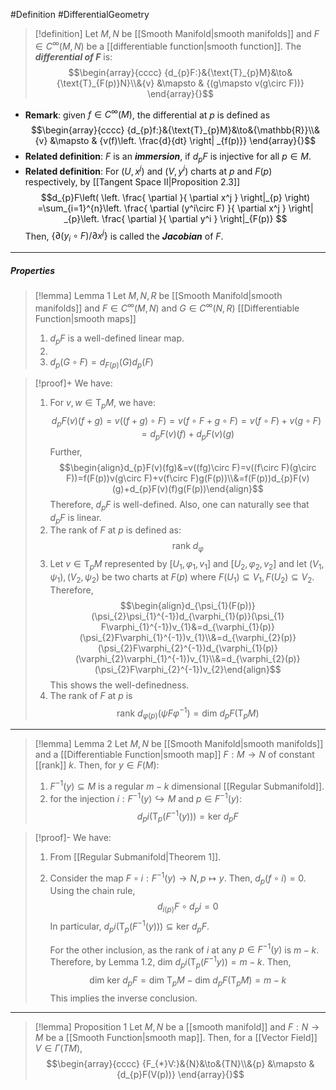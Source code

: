 #Definition #DifferentialGeometry 

> [!definition]
> Let $M,N$ be [[Smooth Manifold|smooth manifolds]] and $F\in C^\infty(M,N)$ be a [[differentiable function|smooth function]]. The ***differential of $F$*** is:$$\begin{array}{cccc} {d_{p}F:}&{\text{T}_{p}M}&\to&{\text{T}_{F(p)}N}\\&{v} &\mapsto & {(g\mapsto v(g\circ F))} \end{array}{}$$

- **Remark**: given $f\in C^\infty(M)$, the differential at $p$ is defined as $$\begin{array}{cccc} {d_{p}f:}&{\text{T}_{p}M}&\to&{\mathbb{R}}\\&{v} &\mapsto & {v(f)\left. \frac{d}{dt} \right| _{f(p)}} \end{array}{}$$
- **Related definition**: $F$ is an ***immersion***, if $d_{p}F$ is injective for all $p\in M$.
- **Related definition**: For $(U,x^j)$ and $(V,y^i)$ charts at $p$ and $F(p)$ respectively, by [[Tangent Space II|Proposition 2.3]]$$d_{p}F\left( \left. \frac{ \partial  }{ \partial x^j }  \right|_{p}  \right) =\sum_{i=1}^{n}\left. \frac{ \partial (y^i\circ F) }{ \partial x^j } \right| _{p}\left. \frac{ \partial  }{ \partial y^i }  \right|_{F(p)}  $$Then, $\{ \partial(y_{i}\circ F) / \partial x^j \}$ is called the ***Jacobian*** of $F$.
---
##### Properties
> [!lemma] Lemma 1
> Let $M,N,R$ be [[Smooth Manifold|smooth manifolds]] and $F\in C^\infty(M,N)$ and $G\in C^\infty(N,R)$ [[Differentiable Function|smooth maps]] 
> 1. $d_{p}F$ is a well-defined linear map.
> 2.
> 3. $d_{p}(G\circ F)=d_{F(p)}(G)d_{p}(F)$

> [!proof]+
> We have:
> 1. For $v,w\in \text{T}_{p}M$, we have: $$d_{p}F(v)(f+g)=v((f+g)\circ F)=v(f\circ F+g\circ F)=v(f\circ F)+v(g\circ F)=d_{p}F(v)(f)+d_{p}F(v)(g)$$Further, $$\begin{align}d_{p}F(v)(fg)&=v((fg)\circ F)=v((f\circ F)(g\circ F))=f(F(p))v(g\circ F)+v(f\circ F)g(F(p))\\&=f(F(p))d_{p}F(v)(g)+d_{p}F(v)(f)g(F(p))\end{align}$$Therefore, $d_{p}F$ is well-defined. Also, one can naturally see that $d_{p}F$ is linear.
> 2. The rank of $F$ at $p$ is defined as: $$\text{rank }d_{\varphi}$$
> 3. Let $v\in \text{T}_{p}M$ represented by $[U_{1},\varphi_{1},v_{1}]$ and $[U_{2},\varphi_{2},v_{2}]$ and let $(V_{1},\psi_{1}),(V_{2},\psi_{2})$ be two charts at $F(p)$ where $F(U_{1})\subseteq V_{1},F(U_{2})\subseteq V_{2}$. Therefore, $$\begin{align}d_{\psi_{1}(F(p))}(\psi_{2}\psi_{1}^{-1})d_{\varphi_{1}(p)}(\psi_{1} F\varphi_{1}^{-1})v_{1}&=d_{\varphi_{1}(p)}(\psi_{2}F\varphi_{1}^{-1})v_{1}\\&=d_{\varphi_{2}(p)}(\psi_{2}F\varphi_{2}^{-1})d_{\varphi_{1}(p)}(\varphi_{2}\varphi_{1}^{-1})v_{1}\\&=d_{\varphi_{2}(p)}(\psi_{2}F\varphi_{2}^{-1})v_{2}\end{align}$$This shows the well-definedness.
> 4. The rank of $F$ at $p$ is $$\text{rank }d_{\varphi(p)}(\psi F\varphi ^{-1})=\text{dim }d_{p}F(\text{T}_{p}M)$$
---
> [!lemma] Lemma 2
> Let $M,N$ be [[Smooth Manifold|smooth manifolds]] and a [[Differentiable Function|smooth map]] $F:M\to N$ of constant [[rank]] $k$. Then, for $y\in F(M)$:
> 1. $F^{-1}(y)\subseteq M$ is a regular $m-k$ dimensional [[Regular Submanifold]].
> 2. for the injection $i:F^{-1}(y)\hookrightarrow M$ and $p\in F^{-1}(y)$:$$d_{p}i(\text{T}_{p}(F^{-1}(y)))=\text{ker }d_{p}F$$

> [!proof]-
> We have:
> 1. From [[Regular Submanifold|Theorem 1]].
> 2. Consider the map $F\circ i:F^{-1}(y)\to N,p\mapsto y$. Then, $d_{p}(f\circ i)=0$. Using the chain rule, $$d_{i(p)}F\circ d_{p}i=0$$In particular, $d_{p}i(\text{T}_{p}(F^{-1}(y)))\subseteq \text{ker }d_{p}F$.
>    
>    For the other inclusion, as the rank of $i$ at any $p\in F^{-1}(y)$ is $m-k$. Therefore, by Lemma 1.2, $\text{dim }d_{p}i(\text{T}_{p}(F^{-1}y))=m-k$. Then, $$\text{dim }\text{ker }d_{p}F=\text{dim }\text{T}_{p}M-\text{dim }d_{p}F(\text{T}_{p}M)=m-k$$This implies the inverse conclusion.
---
> [!lemma] Proposition 1
> Let $M,N$ be a [[smooth manifold]] and $F:N\to M$ be a [[Smooth Function|smooth map]]. Then, for a [[Vector Field]] $V\in \Gamma(TM)$, $$\begin{array}{cccc} {F_{*}V:}&{N}&\to&{TN}\\&{p} &\mapsto & {d_{p}F(V(p))} \end{array}{}$$